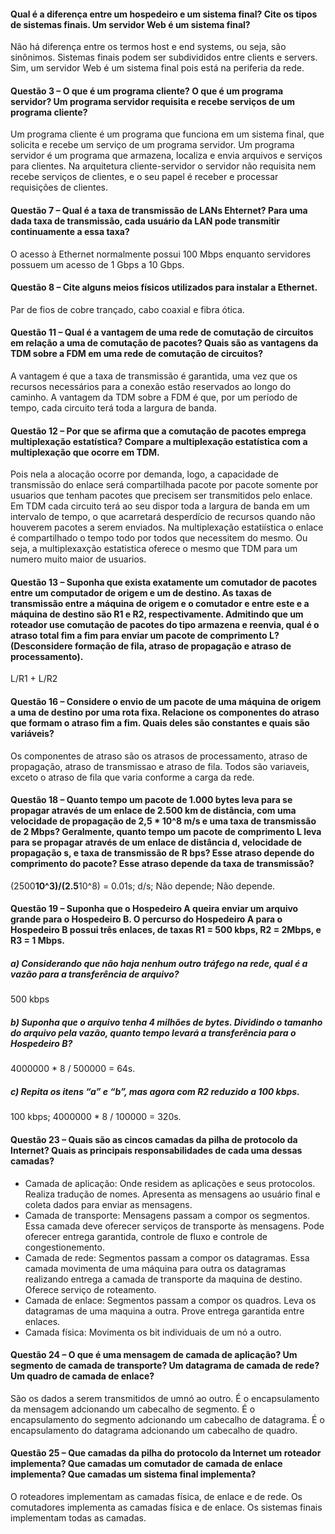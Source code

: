 #### Qual é a diferença entre um hospedeiro e um sistema final? Cite os tipos de sistemas finais. Um servidor Web é um sistema final?

Não há diferença entre os termos host e end systems, ou seja, são sinônimos. Sistemas finais podem ser subdivididos entre clients e servers. Sim, um servidor Web é um sistema final pois está na periferia da rede.

#### Questão 3 – O que é um programa cliente? O que é um programa servidor? Um programa servidor requisita e recebe serviços de um programa cliente?

Um programa cliente é um programa que funciona em um sistema final, que solicita e recebe um serviço de um programa servidor. Um programa servidor é um programa que armazena, localiza e envia arquivos e serviços para clientes. Na arquitetura cliente-servidor o servidor não requisita nem recebe serviços de clientes, e o seu papel é receber e processar requisições de clientes.

#### Questão 7 – Qual é a taxa de transmissão de LANs Ehternet? Para uma dada taxa de transmissão, cada usuário da LAN pode transmitir continuamente a essa taxa?

O acesso à Ethernet normalmente possui 100 Mbps enquanto servidores possuem um acesso de 1 Gbps a 10 Gbps.

#### Questão 8 – Cite alguns meios físicos utilizados para instalar a Ethernet.

Par de fios de cobre trançado, cabo coaxial e fibra ótica.

#### Questão 11 – Qual é a vantagem de uma rede de comutação de circuitos em relação a uma de comutação de pacotes? Quais são as vantagens da TDM sobre a FDM em uma rede de comutação de circuitos?

A vantagem é que a taxa de transmissão é garantida, uma vez que os recursos necessários para a conexão estão reservados ao longo do caminho. A vantagem da TDM sobre a FDM é que, por um período de tempo, cada circuito terá toda a largura de banda.

#### Questão 12 – Por que se afirma que a comutação de pacotes emprega multiplexação estatística? Compare a multiplexação estatística com a multiplexação que ocorre em TDM.

Pois nela a alocação ocorre por demanda, logo, a capacidade de transmissão do enlace será compartilhada pacote por pacote somente por usuarios que tenham pacotes que precisem ser transmitidos pelo enlace. Em TDM cada circuito terá ao seu dispor toda a largura de banda em um intervalo de tempo, o que acarretará desperdício de recursos quando não houverem pacotes a serem enviados. Na multiplexação estatiística o enlace é compartilhado o tempo todo por todos que necessitem do mesmo. Ou seja, a multiplexaxção estatistica oferece o mesmo que TDM para um numero muito maior de usuarios.

#### Questão 13 – Suponha que exista exatamente um comutador de pacotes entre um computador de origem e um de destino. As taxas de transmissão entre a máquina de origem e o comutador e entre este e a máquina de destino são R1 e R2, respectivamente. Admitindo que um roteador use comutação de pacotes do tipo armazena e reenvia, qual é o atraso total fim a fim para enviar um pacote de comprimento L? (Desconsidere formação de fila, atraso de propagação e atraso de processamento).

L/R1 + L/R2

#### Questão 16 – Considere o envio de um pacote de uma máquina de origem a uma de destino por uma rota fixa. Relacione os componentes do atraso que formam o atraso fim a fim. Quais deles são constantes e quais são variáveis?

Os componentes de atraso são os atrasos de processamento, atraso de propagação, atraso de transmissao e atraso de fila. Todos são variaveis, exceto o atraso de fila que varia conforme a carga da rede.

#### Questão 18 – Quanto tempo um pacote de 1.000 bytes leva para se propagar através de um enlace de 2.500 km de distância, com uma velocidade de propagação de 2,5 * 10^8 m/s e uma taxa de transmissão de 2 Mbps? Geralmente, quanto tempo um pacote de comprimento L leva para se propagar através de um enlace de distância d, velocidade de propagação s, e taxa de transmissão de R bps? Esse atraso depende do comprimento do pacote? Esse atraso depende da taxa de transmissão?

(2500**10^3)/(2.5**10^8) = 0.01s; d/s; Não depende; Não depende.

#### Questão 19 – Suponha que o Hospedeiro A queira enviar um arquivo grande para o Hospedeiro B. O percurso do Hospedeiro A para o Hospedeiro B possui três enlaces, de taxas R1 = 500 kbps, R2 = 2Mbps, e R3 = 1 Mbps. 

##### a) Considerando que não haja nenhum outro tráfego na rede, qual é a vazão para a transferência de arquivo?

500 kbps

##### b) Suponha que o arquivo tenha 4 milhões de bytes. Dividindo o tamanho do arquivo pela vazão, quanto tempo levará a transferência para o Hospedeiro B? 

4000000 * 8 / 500000 = 64s.

##### c) Repita os itens “a” e “b”, mas agora com R2 reduzido a 100 kbps.

100 kbps; 4000000 * 8 / 100000 = 320s.

#### Questão 23 – Quais são as cincos camadas da pilha de protocolo da Internet? Quais as principais responsabilidades de cada uma dessas camadas?

- Camada de aplicação: Onde residem as aplicações e seus protocolos. Realiza tradução de nomes. Apresenta as mensagens ao usuário final e coleta dados para enviar as mensagens.
- Camada de transporte: Mensagens passam a compor os segmentos. Essa camada deve oferecer serviços de transporte às mensagens. Pode oferecer entrega garantida, controle de fluxo e controle de congestionemento.
- Camada de rede: Segmentos passam a compor os datagramas. Essa camada movimenta de uma máquina para outra os datagramas realizando entrega a camada de transporte da maquina de destino. Oferece serviço de roteamento.
- Camada de enlace: Segmentos passam a compor os quadros. Leva os datagramas de uma maquina a outra. Prove entrega garantida entre enlaces.
- Camada física: Movimenta os bit individuais de um nó a outro.

#### Questão 24 – O que é uma mensagem de camada de aplicação? Um segmento de camada de transporte? Um datagrama de camada de rede? Um quadro de camada de enlace?

São os dados a serem transmitidos de umnó ao outro. É o encapsulamento da mensagem adcionando um cabecalho de segmento. É o encapsulamento do segmento adcionando um cabecalho de datagrama. É o encapsulamento do datagrama adcionando um cabecalho de quadro.

#### Questão 25 – Que camadas da pilha do protocolo da Internet um roteador implementa? Que camadas um comutador de camada de enlace implementa? Que camadas um sistema final implementa?

O roteadores implementam as camadas física, de enlace e de rede. Os comutadores implementa as camadas física e de enlace. Os sistemas finais implementam todas as camadas.